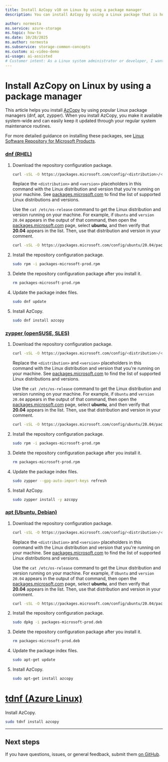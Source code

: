 ```yaml
---
title: Install AzCopy v10 on Linux by using a package manager
description: You can install AzCopy by using a Linux package that is hosted on the Linux Software Repository for Microsoft Products.

author: normesta
ms.service: azure-storage
ms.topic: how-to
ms.date: 10/28/2025
ms.author: normesta
ms.subservice: storage-common-concepts
ms.custom: ai-video-demo
ai-usage: ai-assisted
# Customer intent: As a Linux system administrator or developer, I want to install AzCopy using my distribution's package manager, so that I can easily maintain and update the tool while ensuring proper system integration for Azure Storage operations.
---
```


# Install AzCopy on Linux by using a package manager

This article helps you install [AzCopy](storage-use-azcopy-v10.md) by using popular Linux package managers (dnf, apt, zypper). When you install AzCopy, you make it available system-wide and can easily keep it updated through your regular system maintenance routines.

For more detailed guidance on installing these packages, see [Linux Software Repository for Microsoft Products](/linux/packages).

### [dnf (RHEL)](#tab/dnf)

1. Download the repository configuration package.

   ```bash
   curl -sSL -O https://packages.microsoft.com/config/<distribution>/<version>/packages-microsoft-prod.rpm
   ```

   Replace the `<distribution>` and `<version>` placeholders in this command with the Linux distribution and version that you're running on your machine. See [packages.microsoft.com](https://packages.microsoft.com/) to find the list of supported Linux distributions and versions.

   Use the `cat /etc/os-release` command to get the Linux distribution and version running on your machine. For example, if `Ubuntu` and `version 20.04` appears in the output of that command, then open the [packages.microsoft.com](https://packages.microsoft.com/) page, select **ubuntu**, and then verify that **20.04** appears in the list. Then, use that distribution and version in your comment.

   ````bash
   curl -sSL -O https://packages.microsoft.com/config/ubuntu/20.04/packages-microsoft-prod.rpm
   ````

1. Install the repository configuration package.

   ```bash
   sudo rpm -i packages-microsoft-prod.rpm
   ````

1. Delete the repository configuration package after you install it.

   ```bash
   rm packages-microsoft-prod.rpm
   ````

1. Update the package index files.

   ```bash
   sudo dnf update
   ```

1. Install AzCopy.

   ```bash
   sudo dnf install azcopy
   ```

### [zypper (openSUSE, SLES)](#tab/zypper)

1. Download the repository configuration package.

   ```bash
   curl -sSL -O https://packages.microsoft.com/config/<distribution>/<version>/packages-microsoft-prod.rpm
   ```

   Replace the `<distribution>` and `<version>` placeholders in this command with the Linux distribution and version that you're running on your machine. See [packages.microsoft.com](https://packages.microsoft.com/) to find the list of supported Linux distributions and versions.

   Use the `cat /etc/os-release` command to get the Linux distribution and version running on your machine. For example, if `Ubuntu` and `version 20.04` appears in the output of that command, then open the [packages.microsoft.com](https://packages.microsoft.com/) page, select **ubuntu**, and then verify that **20.04** appears in the list. Then, use that distribution and version in your comment.

   ````bash
   curl -sSL -O https://packages.microsoft.com/config/ubuntu/20.04/packages-microsoft-prod.rpm
   ````

1. Install the repository configuration package.

   ```bash
   sudo rpm -i packages-microsoft-prod.rpm
   ```

1. Delete the repository configuration package after you install it.

   ```bash
   rm packages-microsoft-prod.rpm
   ```

1. Update the package index files.

   ```bash
   sudo zypper --gpg-auto-import-keys refresh
   ```

1. Install AzCopy.

   ```bash
   sudo zypper install -y azcopy
   ```

### [apt (Ubuntu, Debian)](#tab/apt)

1. Download the repository configuration package.

   ```bash
   curl -sSL -O https://packages.microsoft.com/config/<distribution>/<version>/packages-microsoft-prod.deb
   ```

   Replace the `<distribution>` and `<version>` placeholders in this command with the Linux distribution and version that you're running on your machine. See [packages.microsoft.com](https://packages.microsoft.com/) to find the list of supported Linux distributions and versions.

   Use the `cat /etc/os-release` command to get the Linux distribution and version running on your machine. For example, if `Ubuntu` and `version 20.04` appears in the output of that command, then open the [packages.microsoft.com](https://packages.microsoft.com/) page, select **ubuntu**, and then verify that **20.04** appears in the list. Then, use that distribution and version in your comment.

   ````bash
   curl -sSL -O https://packages.microsoft.com/config/ubuntu/20.04/packages-microsoft-prod.deb
   ````

1. Install the repository configuration package.

   ```bash
   sudo dpkg -i packages-microsoft-prod.deb
   ```

1. Delete the repository configuration package after you install it.

   ```bash
   rm packages-microsoft-prod.deb
   ```

1. Update the package index files.

   ```bash
   sudo apt-get update
   ```

1. Install AzCopy.

   ```bash
   sudo apt-get install azcopy
   ```

# [tdnf (Azure Linux)](#tab/tdnf)

Install AzCopy.

```bash
sudo tdnf install azcopy
```

---

## Next steps

If you have questions, issues, or general feedback, submit them [on GitHub](https://github.com/Azure/azure-storage-azcopy).
